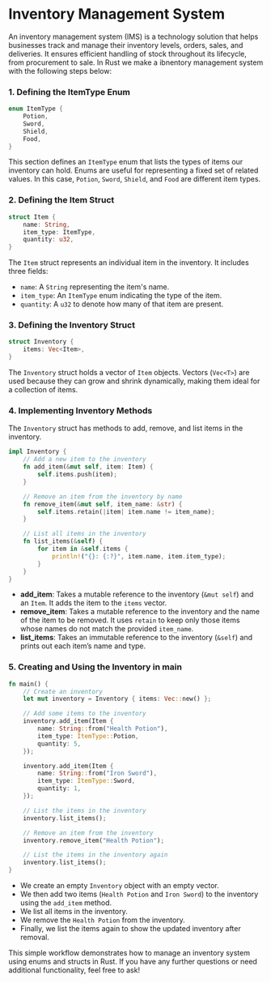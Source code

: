  # Inventory Management System
An inventory management system (IMS) is a technology solution that helps businesses track and manage their inventory levels, orders, sales, and deliveries. It ensures efficient handling of stock throughout its lifecycle, from procurement to sale.
In Rust we make a ibnentory management system with the following steps below:

### 1. Defining the ItemType Enum
```rust
enum ItemType {
    Potion,
    Sword,
    Shield,
    Food,
}
```
This section defines an `ItemType` enum that lists the types of items our inventory can hold. Enums are useful for representing a fixed set of related values. In this case, `Potion`, `Sword`, `Shield`, and `Food` are different item types.

### 2. Defining the Item Struct
```rust
struct Item {
    name: String,
    item_type: ItemType,
    quantity: u32,
}
```
The `Item` struct represents an individual item in the inventory. It includes three fields:
- `name`: A `String` representing the item's name.
- `item_type`: An `ItemType` enum indicating the type of the item.
- `quantity`: A `u32` to denote how many of that item are present.

### 3. Defining the Inventory Struct
```rust
struct Inventory {
    items: Vec<Item>,
}
```
The `Inventory` struct holds a vector of `Item` objects. Vectors (`Vec<T>`) are used because they can grow and shrink dynamically, making them ideal for a collection of items.

### 4. Implementing Inventory Methods
The `Inventory` struct has methods to add, remove, and list items in the inventory.
```rust
impl Inventory {
    // Add a new item to the inventory
    fn add_item(&mut self, item: Item) {
        self.items.push(item);
    }

    // Remove an item from the inventory by name
    fn remove_item(&mut self, item_name: &str) {
        self.items.retain(|item| item.name != item_name);
    }

    // List all items in the inventory
    fn list_items(&self) {
        for item in &self.items {
            println!("{}: {:?}", item.name, item.item_type);
        }
    }
}
```
- **add_item**: Takes a mutable reference to the inventory (`&mut self`) and an `Item`. It adds the item to the `items` vector.
- **remove_item**: Takes a mutable reference to the inventory and the name of the item to be removed. It uses `retain` to keep only those items whose names do not match the provided `item_name`.
- **list_items**: Takes an immutable reference to the inventory (`&self`) and prints out each item’s name and type.

### 5. Creating and Using the Inventory in main
```rust
fn main() {
    // Create an inventory
    let mut inventory = Inventory { items: Vec::new() };

    // Add some items to the inventory
    inventory.add_item(Item {
        name: String::from("Health Potion"),
        item_type: ItemType::Potion,
        quantity: 5,
    });

    inventory.add_item(Item {
        name: String::from("Iron Sword"),
        item_type: ItemType::Sword,
        quantity: 1,
    });

    // List the items in the inventory
    inventory.list_items();

    // Remove an item from the inventory
    inventory.remove_item("Health Potion");

    // List the items in the inventory again
    inventory.list_items();
}
```
- We create an empty `Inventory` object with an empty vector.
- We then add two items (`Health Potion` and `Iron Sword`) to the inventory using the `add_item` method.
- We list all items in the inventory.
- We remove the `Health Potion` from the inventory.
- Finally, we list the items again to show the updated inventory after removal.

This simple workflow demonstrates how to manage an inventory system using enums and structs in Rust. If you have any further questions or need additional functionality, feel free to ask!
